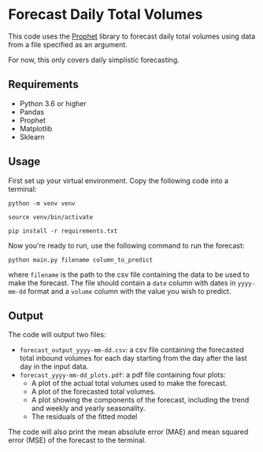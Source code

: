
# Forecast Daily Total Volumes

This code uses the [Prophet](https://facebook.github.io/prophet/) library to forecast daily total volumes using data from a file specified as an argument.

For now, this only covers daily simplistic forecasting.

## Requirements

-   Python 3.6 or higher
-   Pandas
-   Prophet
-   Matplotlib
-   Sklearn

## Usage

First set up your virtual environment. Copy the following code into a terminal:

`python -m venv venv`

`source venv/bin/activate`

`pip install -r requirements.txt`

Now you're ready to run, use the following command to run the forecast:

`python main.py filename column_to_predict`

where `filename` is the path to the csv file containing the data to be used to make the forecast. The file should contain a `date` column with dates in `yyyy-mm-dd` format and a `volume` column with the value you wish to predict.

## Output

The code will output two files:

-   `forecast_output_yyyy-mm-dd.csv`: a csv file containing the forecasted total inbound volumes for each day starting from the day after the last day in the input data.
-   `forecast_yyyy-mm-dd_plots.pdf`: a pdf file containing four plots:
    -   A plot of the actual total volumes used to make the forecast.
    -   A plot of the forecasted total volumes.
    -   A plot showing the components of the forecast, including the trend and weekly and yearly seasonality.
    -  The residuals of the fitted model

The code will also print the mean absolute error (MAE) and mean squared error (MSE) of the forecast to the terminal.